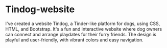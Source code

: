 # Tindog-website
I've created a website Tindog,  a Tinder-like platform for dogs, using CSS, HTML, and Bootstrap. It's a fun and interactive website where dog owners can connect and arrange playdates for their furry friends. The design is playful and user-friendly, with vibrant colors and easy navigation.
